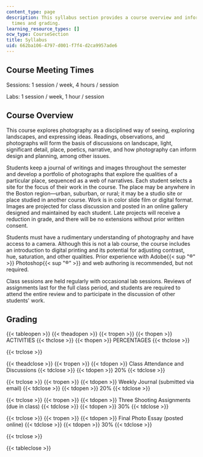 ```yaml
---
content_type: page
description: This syllabus section provides a course overview and information on meeting
  times and grading.
learning_resource_types: []
ocw_type: CourseSection
title: Syllabus
uid: 662ba106-4797-d001-f7f4-d2ca9957ade6
---
```


Course Meeting Times
--------------------

Sessions: 1 session / week, 4 hours / session

Labs: 1 session / week, 1 hour / session

Course Overview
---------------

This course explores photography as a disciplined way of seeing, exploring landscapes, and expressing ideas. Readings, observations, and photographs will form the basis of discussions on landscape, light, significant detail, place, poetics, narrative, and how photography can inform design and planning, among other issues.

Students keep a journal of writings and images throughout the semester and develop a portfolio of photographs that explore the qualities of a particular place, sequenced as a web of narratives. Each student selects a site for the focus of their work in the course. The place may be anywhere in the Boston region—urban, suburban, or rural; it may be a studio site or place studied in another course. Work is in color slide film or digital format. Images are projected for class discussion and posted in an online gallery designed and maintained by each student. Late projects will receive a reduction in grade, and there will be no extensions without prior written consent.

Students must have a rudimentary understanding of photography and have access to a camera. Although this is not a lab course, the course includes an introduction to digital printing and its potential for adjusting contrast, hue, saturation, and other qualities. Prior experience with Adobe{{< sup "®" >}} Photoshop{{< sup "®" >}} and web authoring is recommended, but not required.

Class sessions are held regularly with occasional lab sessions. Reviews of assignments last for the full class period, and students are required to attend the entire review and to participate in the discussion of other students' work.

Grading
-------

{{< tableopen >}}
{{< theadopen >}}
{{< tropen >}}
{{< thopen >}}
ACTIVITIES
{{< thclose >}}
{{< thopen >}}
PERCENTAGES
{{< thclose >}}

{{< trclose >}}

{{< theadclose >}}
{{< tropen >}}
{{< tdopen >}}
Class Attendance and Discussions
{{< tdclose >}}
{{< tdopen >}}
20%
{{< tdclose >}}

{{< trclose >}}
{{< tropen >}}
{{< tdopen >}}
Weekly Journal (submitted via email)
{{< tdclose >}}
{{< tdopen >}}
20%
{{< tdclose >}}

{{< trclose >}}
{{< tropen >}}
{{< tdopen >}}
Three Shooting Assignments (due in class)
{{< tdclose >}}
{{< tdopen >}}
30%
{{< tdclose >}}

{{< trclose >}}
{{< tropen >}}
{{< tdopen >}}
Final Photo Essay (posted online)
{{< tdclose >}}
{{< tdopen >}}
30%
{{< tdclose >}}

{{< trclose >}}

{{< tableclose >}}